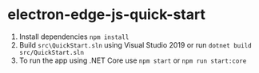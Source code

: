 # electron-edge-js-quick-start

1. Install dependencies `npm install`
2. Build `src\QuickStart.sln` using Visual Studio 2019 or run `dotnet build src/QuickStart.sln`
3. To run the app using .NET Core use `npm start` or `npm run start:core`
